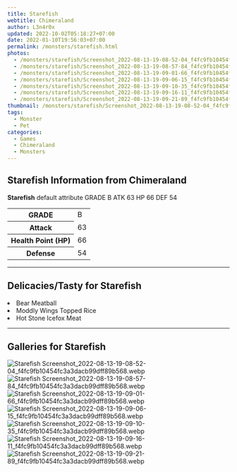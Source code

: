 ```yaml
---
title: Starefish
webtitle: Chimeraland
author: L3n4r0x
updated: 2022-10-02T05:18:27+07:00
date: 2022-01-10T19:56:03+07:00
permalink: /monsters/starefish.html
photos:
  - /monsters/starefish/Screenshot_2022-08-13-19-08-52-04_f4fc9fb10454fc3a3dacb99dff89b568.webp
  - /monsters/starefish/Screenshot_2022-08-13-19-08-57-84_f4fc9fb10454fc3a3dacb99dff89b568.webp
  - /monsters/starefish/Screenshot_2022-08-13-19-09-01-66_f4fc9fb10454fc3a3dacb99dff89b568.webp
  - /monsters/starefish/Screenshot_2022-08-13-19-09-06-15_f4fc9fb10454fc3a3dacb99dff89b568.webp
  - /monsters/starefish/Screenshot_2022-08-13-19-09-10-35_f4fc9fb10454fc3a3dacb99dff89b568.webp
  - /monsters/starefish/Screenshot_2022-08-13-19-09-16-11_f4fc9fb10454fc3a3dacb99dff89b568.webp
  - /monsters/starefish/Screenshot_2022-08-13-19-09-21-89_f4fc9fb10454fc3a3dacb99dff89b568.webp
thumbnail: /monsters/starefish/Screenshot_2022-08-13-19-08-52-04_f4fc9fb10454fc3a3dacb99dff89b568.webp
tags:
  - Monster
  - Pet
categories:
  - Games
  - Chimeraland
  - Monsters
---
```


<section id="bootstrap-wrapper"><link rel="stylesheet" href="https://cdn.statically.io/gh/dimaslanjaka/Web-Manajemen/40ac3225/css/bootstrap-4.5-wrapper.css"/><h1>Starefish Information from Chimeraland</h1><p><b>Starefish</b> default attribute GRADE B ATK 63 HP 66 DEF 54<table><tr><th>GRADE</th><td>B</td></tr><tr><th>Attack</th><td>63</td></tr><tr><th>Health Point (HP)</th><td>66</td></tr><tr><th>Defense</th><td>54</td></tr></table></p><hr/><h2>Delicacies/Tasty for Starefish</h2><li class="d-flex justify-content-between">Bear Meatball </li><li class="d-flex justify-content-between">Moddly Wings Topped Rice </li><li class="d-flex justify-content-between">Hot Stone Icefox Meat </li><hr/><div id="gallery"><h2>Galleries for Starefish</h2><div class="row"><div class="col-lg-6 col-12"><img src="/chimeraland/monsters/starefish/Screenshot_2022-08-13-19-08-52-04_f4fc9fb10454fc3a3dacb99dff89b568.webp" alt="Starefish Screenshot_2022-08-13-19-08-52-04_f4fc9fb10454fc3a3dacb99dff89b568.webp"/></div><div class="col-lg-6 col-12"><img src="/chimeraland/monsters/starefish/Screenshot_2022-08-13-19-08-57-84_f4fc9fb10454fc3a3dacb99dff89b568.webp" alt="Starefish Screenshot_2022-08-13-19-08-57-84_f4fc9fb10454fc3a3dacb99dff89b568.webp"/></div><div class="col-lg-6 col-12"><img src="/chimeraland/monsters/starefish/Screenshot_2022-08-13-19-09-01-66_f4fc9fb10454fc3a3dacb99dff89b568.webp" alt="Starefish Screenshot_2022-08-13-19-09-01-66_f4fc9fb10454fc3a3dacb99dff89b568.webp"/></div><div class="col-lg-6 col-12"><img src="/chimeraland/monsters/starefish/Screenshot_2022-08-13-19-09-06-15_f4fc9fb10454fc3a3dacb99dff89b568.webp" alt="Starefish Screenshot_2022-08-13-19-09-06-15_f4fc9fb10454fc3a3dacb99dff89b568.webp"/></div><div class="col-lg-6 col-12"><img src="/chimeraland/monsters/starefish/Screenshot_2022-08-13-19-09-10-35_f4fc9fb10454fc3a3dacb99dff89b568.webp" alt="Starefish Screenshot_2022-08-13-19-09-10-35_f4fc9fb10454fc3a3dacb99dff89b568.webp"/></div><div class="col-lg-6 col-12"><img src="/chimeraland/monsters/starefish/Screenshot_2022-08-13-19-09-16-11_f4fc9fb10454fc3a3dacb99dff89b568.webp" alt="Starefish Screenshot_2022-08-13-19-09-16-11_f4fc9fb10454fc3a3dacb99dff89b568.webp"/></div><div class="col-lg-6 col-12"><img src="/chimeraland/monsters/starefish/Screenshot_2022-08-13-19-09-21-89_f4fc9fb10454fc3a3dacb99dff89b568.webp" alt="Starefish Screenshot_2022-08-13-19-09-21-89_f4fc9fb10454fc3a3dacb99dff89b568.webp"/></div></div></div></section>